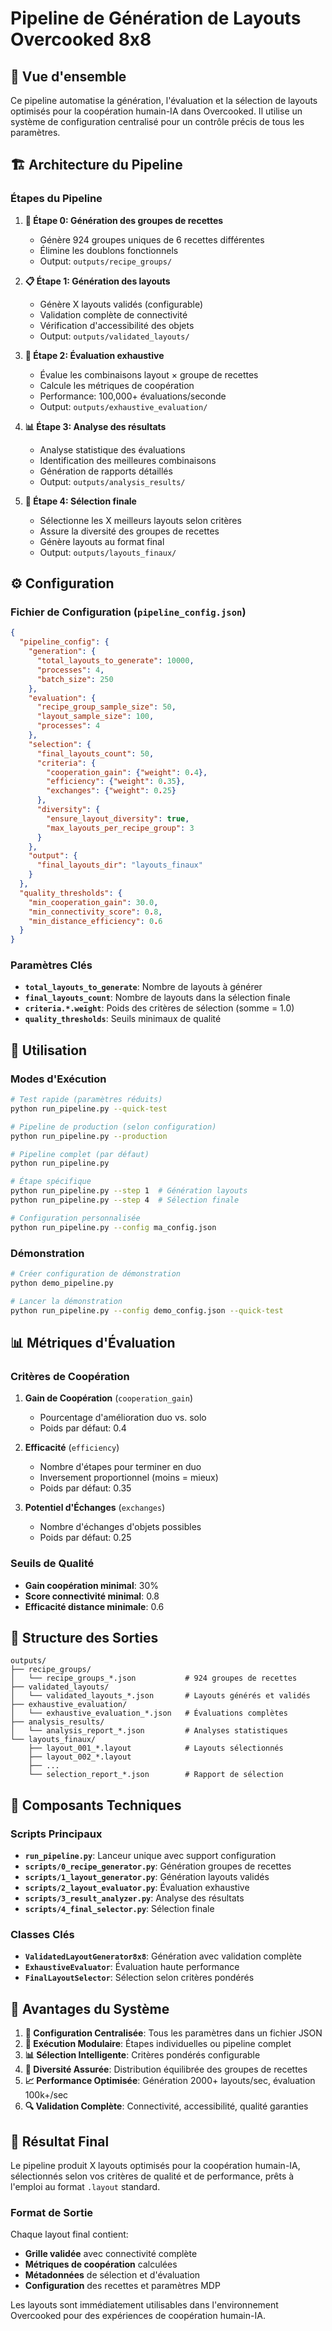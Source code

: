 # Pipeline de Génération de Layouts Overcooked 8x8

## 🎯 Vue d'ensemble

Ce pipeline automatise la génération, l'évaluation et la sélection de layouts optimisés pour la coopération humain-IA dans Overcooked. Il utilise un système de configuration centralisé pour un contrôle précis de tous les paramètres.

## 🏗️ Architecture du Pipeline

### Étapes du Pipeline

1. **🍳 Étape 0: Génération des groupes de recettes**
   - Génère 924 groupes uniques de 6 recettes différentes
   - Élimine les doublons fonctionnels
   - Output: `outputs/recipe_groups/`

2. **📋 Étape 1: Génération des layouts**
   - Génère X layouts validés (configurable)
   - Validation complète de connectivité
   - Vérification d'accessibilité des objets
   - Output: `outputs/validated_layouts/`

3. **🎯 Étape 2: Évaluation exhaustive**
   - Évalue les combinaisons layout × groupe de recettes
   - Calcule les métriques de coopération
   - Performance: 100,000+ évaluations/seconde
   - Output: `outputs/exhaustive_evaluation/`

4. **📊 Étape 3: Analyse des résultats**
   - Analyse statistique des évaluations
   - Identification des meilleures combinaisons
   - Génération de rapports détaillés
   - Output: `outputs/analysis_results/`

5. **🎯 Étape 4: Sélection finale**
   - Sélectionne les X meilleurs layouts selon critères
   - Assure la diversité des groupes de recettes
   - Génère layouts au format final
   - Output: `outputs/layouts_finaux/`

## ⚙️ Configuration

### Fichier de Configuration (`pipeline_config.json`)

```json
{
  "pipeline_config": {
    "generation": {
      "total_layouts_to_generate": 10000,
      "processes": 4,
      "batch_size": 250
    },
    "evaluation": {
      "recipe_group_sample_size": 50,
      "layout_sample_size": 100,
      "processes": 4
    },
    "selection": {
      "final_layouts_count": 50,
      "criteria": {
        "cooperation_gain": {"weight": 0.4},
        "efficiency": {"weight": 0.35},
        "exchanges": {"weight": 0.25}
      },
      "diversity": {
        "ensure_layout_diversity": true,
        "max_layouts_per_recipe_group": 3
      }
    },
    "output": {
      "final_layouts_dir": "layouts_finaux"
    }
  },
  "quality_thresholds": {
    "min_cooperation_gain": 30.0,
    "min_connectivity_score": 0.8,
    "min_distance_efficiency": 0.6
  }
}
```

### Paramètres Clés

- **`total_layouts_to_generate`**: Nombre de layouts à générer
- **`final_layouts_count`**: Nombre de layouts dans la sélection finale
- **`criteria.*.weight`**: Poids des critères de sélection (somme = 1.0)
- **`quality_thresholds`**: Seuils minimaux de qualité

## 🚀 Utilisation

### Modes d'Exécution

```bash
# Test rapide (paramètres réduits)
python run_pipeline.py --quick-test

# Pipeline de production (selon configuration)
python run_pipeline.py --production

# Pipeline complet (par défaut)
python run_pipeline.py

# Étape spécifique
python run_pipeline.py --step 1  # Génération layouts
python run_pipeline.py --step 4  # Sélection finale

# Configuration personnalisée
python run_pipeline.py --config ma_config.json
```

### Démonstration

```bash
# Créer configuration de démonstration
python demo_pipeline.py

# Lancer la démonstration
python run_pipeline.py --config demo_config.json --quick-test
```

## 📊 Métriques d'Évaluation

### Critères de Coopération

1. **Gain de Coopération** (`cooperation_gain`)
   - Pourcentage d'amélioration duo vs. solo
   - Poids par défaut: 0.4

2. **Efficacité** (`efficiency`)
   - Nombre d'étapes pour terminer en duo
   - Inversement proportionnel (moins = mieux)
   - Poids par défaut: 0.35

3. **Potentiel d'Échanges** (`exchanges`)
   - Nombre d'échanges d'objets possibles
   - Poids par défaut: 0.25

### Seuils de Qualité

- **Gain coopération minimal**: 30%
- **Score connectivité minimal**: 0.8
- **Efficacité distance minimale**: 0.6

## 📁 Structure des Sorties

```
outputs/
├── recipe_groups/
│   └── recipe_groups_*.json           # 924 groupes de recettes
├── validated_layouts/
│   └── validated_layouts_*.json       # Layouts générés et validés
├── exhaustive_evaluation/
│   └── exhaustive_evaluation_*.json   # Évaluations complètes
├── analysis_results/
│   └── analysis_report_*.json         # Analyses statistiques
└── layouts_finaux/
    ├── layout_001_*.layout            # Layouts sélectionnés
    ├── layout_002_*.layout
    ├── ...
    └── selection_report_*.json        # Rapport de sélection
```

## 🔧 Composants Techniques

### Scripts Principaux

- **`run_pipeline.py`**: Lanceur unique avec support configuration
- **`scripts/0_recipe_generator.py`**: Génération groupes de recettes
- **`scripts/1_layout_generator.py`**: Génération layouts validés
- **`scripts/2_layout_evaluator.py`**: Évaluation exhaustive
- **`scripts/3_result_analyzer.py`**: Analyse des résultats
- **`scripts/4_final_selector.py`**: Sélection finale

### Classes Clés

- **`ValidatedLayoutGenerator8x8`**: Génération avec validation complète
- **`ExhaustiveEvaluator`**: Évaluation haute performance
- **`FinalLayoutSelector`**: Sélection selon critères pondérés

## 🎯 Avantages du Système

1. **🔧 Configuration Centralisée**: Tous les paramètres dans un fichier JSON
2. **🚀 Exécution Modulaire**: Étapes individuelles ou pipeline complet
3. **📊 Sélection Intelligente**: Critères pondérés configurable
4. **🎯 Diversité Assurée**: Distribution équilibrée des groupes de recettes
5. **📈 Performance Optimisée**: Génération 2000+ layouts/sec, évaluation 100k+/sec
6. **🔍 Validation Complète**: Connectivité, accessibilité, qualité garanties

## 🏁 Résultat Final

Le pipeline produit X layouts optimisés pour la coopération humain-IA, sélectionnés selon vos critères de qualité et de performance, prêts à l'emploi au format `.layout` standard.

### Format de Sortie

Chaque layout final contient:
- **Grille validée** avec connectivité complète
- **Métriques de coopération** calculées
- **Métadonnées** de sélection et d'évaluation
- **Configuration** des recettes et paramètres MDP

Les layouts sont immédiatement utilisables dans l'environnement Overcooked pour des expériences de coopération humain-IA.
